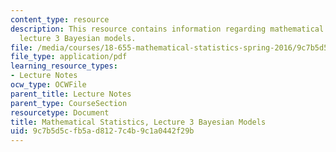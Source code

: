 ```yaml
---
content_type: resource
description: This resource contains information regarding mathematical statistics,
  lecture 3 Bayesian models.
file: /media/courses/18-655-mathematical-statistics-spring-2016/9c7b5d5cfb5ad8127c4b9c1a0442f29b_MIT18_655S16_LecNote3.pdf
file_type: application/pdf
learning_resource_types:
- Lecture Notes
ocw_type: OCWFile
parent_title: Lecture Notes
parent_type: CourseSection
resourcetype: Document
title: Mathematical Statistics, Lecture 3 Bayesian Models
uid: 9c7b5d5c-fb5a-d812-7c4b-9c1a0442f29b
---
```

